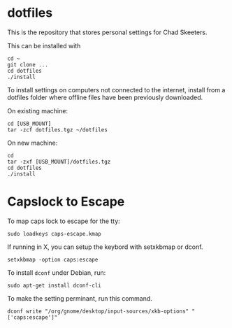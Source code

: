 dotfiles
========

This is the repository that stores personal settings for Chad Skeeters.

This can be installed with

    cd ~
    git clone ...
    cd dotfiles
    ./install

To install settings on computers not connected to the internet, install from a dotfiles folder where offline files have been previously downloaded.

On existing machine:

    cd [USB_MOUNT]
    tar -zcf dotfiles.tgz ~/dotfiles

On new machine:

    cd
    tar -zxf [USB_MOUNT]/dotfiles.tgz
    cd dotfiles
    ./install


Capslock to Escape
==================

To map caps lock to escape for the tty:

    sudo loadkeys caps-escape.kmap

If running in X, you can setup the keybord with setxkbmap or dconf.

    setxkbmap -option caps:escape

To install `dconf` under Debian, run:

    sudo apt-get install dconf-cli

To make the setting perminant, run this command.

    dconf write "/org/gnome/desktop/input-sources/xkb-options" "['caps:escape']"

